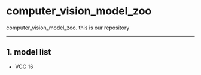# computer_vision_model_zoo
computer_vision_model_zoo.
this is our repository

---
## 1. model list
- VGG 16
